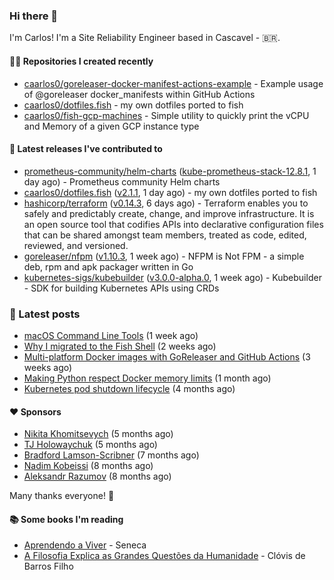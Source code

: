 ### Hi there 👋

I'm Carlos! I'm a Site Reliability Engineer based in Cascavel - 🇧🇷.

#### 👨‍💻 Repositories I created recently
- [caarlos0/goreleaser-docker-manifest-actions-example](https://github.com/caarlos0/goreleaser-docker-manifest-actions-example) - Example usage of @goreleaser docker_manifests within GitHub Actions
- [caarlos0/dotfiles.fish](https://github.com/caarlos0/dotfiles.fish) - my own dotfiles ported to fish
- [caarlos0/fish-gcp-machines](https://github.com/caarlos0/fish-gcp-machines) - Simple utility to quickly print the vCPU and Memory of a given GCP instance type

#### 🚀 Latest releases I've contributed to


- [prometheus-community/helm-charts](https://github.com/prometheus-community/helm-charts) ([kube-prometheus-stack-12.8.1](https://github.com/prometheus-community/helm-charts/releases/tag/kube-prometheus-stack-12.8.1), 1 day ago) - Prometheus community Helm charts
- [caarlos0/dotfiles.fish](https://github.com/caarlos0/dotfiles.fish) ([v2.1.1](https://github.com/caarlos0/dotfiles.fish/releases/tag/v2.1.1), 1 day ago) - my own dotfiles ported to fish
- [hashicorp/terraform](https://github.com/hashicorp/terraform) ([v0.14.3](https://github.com/hashicorp/terraform/releases/tag/v0.14.3), 6 days ago) - Terraform enables you to safely and predictably create, change, and improve infrastructure. It is an open source tool that codifies APIs into declarative configuration files that can be shared amongst team members, treated as code, edited, reviewed, and versioned.
- [goreleaser/nfpm](https://github.com/goreleaser/nfpm) ([v1.10.3](https://github.com/goreleaser/nfpm/releases/tag/v1.10.3), 1 week ago) - NFPM is Not FPM - a simple deb, rpm and apk packager written in Go
- [kubernetes-sigs/kubebuilder](https://github.com/kubernetes-sigs/kubebuilder) ([v3.0.0-alpha.0](https://github.com/kubernetes-sigs/kubebuilder/releases/tag/v3.0.0-alpha.0), 1 week ago) - Kubebuilder - SDK for building Kubernetes APIs using CRDs

### 📄 Latest posts
- [macOS Command Line Tools](https://carlosbecker.com/posts/xcode-select/) (1 week ago)
- [Why I migrated to the Fish Shell](https://carlosbecker.com/posts/fish/) (2 weeks ago)
- [Multi-platform Docker images with GoReleaser and GitHub Actions](https://carlosbecker.com/posts/multi-platform-docker-images-goreleaser-gh-actions/) (3 weeks ago)
- [Making Python respect Docker memory limits](https://carlosbecker.com/posts/python-docker-limits/) (1 month ago)
- [Kubernetes pod shutdown lifecycle](https://carlosbecker.com/posts/k8s-pod-shutdown-lifecycle/) (4 months ago)

#### ❤️ Sponsors
- [Nikita Khomitsevych](https://github.com/hamsternik) (5 months ago)
- [TJ Holowaychuk](https://github.com/tj) (5 months ago)
- [Bradford Lamson-Scribner](https://github.com/bradford-hamilton) (7 months ago)
- [Nadim Kobeissi](https://github.com/kaepora) (8 months ago)
- [Aleksandr Razumov](https://github.com/ernado) (8 months ago)

Many thanks everyone! 🙏

#### 📚 Some books I'm reading
- [Aprendendo a Viver](https://www.goodreads.com/book/show/28219486-aprendendo-a-viver) - Seneca
- [A Filosofia Explica as Grandes Questões da Humanidade](https://www.goodreads.com/book/show/24265319-a-filosofia-explica-as-grandes-quest-es-da-humanidade) - Clóvis de Barros Filho
